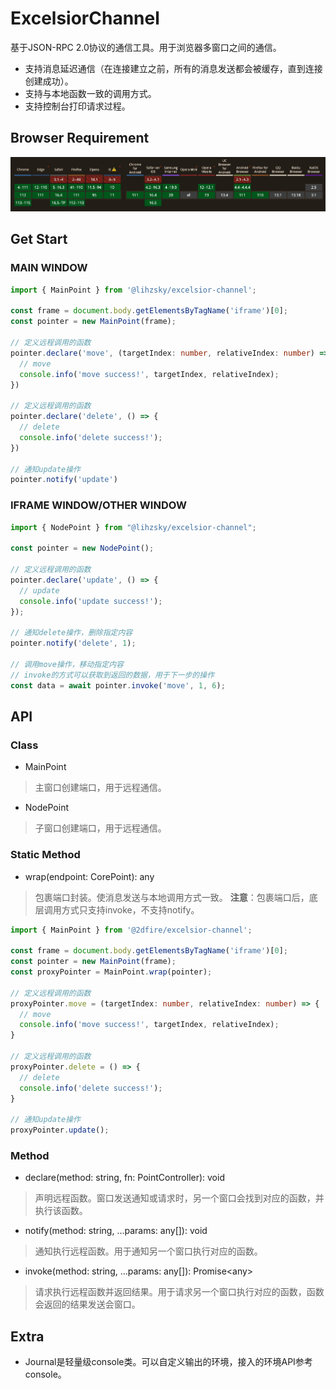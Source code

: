 # ExcelsiorChannel

基于JSON-RPC 2.0协议的通信工具。用于浏览器多窗口之间的通信。

- 支持消息延迟通信（在连接建立之前，所有的消息发送都会被缓存，直到连接创建成功）。
- 支持与本地函数一致的调用方式。
- 支持控制台打印请求过程。

## Browser Requirement

![](./public/20230414203034.jpg)

## Get Start

### MAIN WINDOW

```ts
import { MainPoint } from '@lihzsky/excelsior-channel';

const frame = document.body.getElementsByTagName('iframe')[0];
const pointer = new MainPoint(frame);

// 定义远程调用的函数
pointer.declare('move', (targetIndex: number, relativeIndex: number) => {
  // move
  console.info('move success!', targetIndex, relativeIndex);
})

// 定义远程调用的函数
pointer.declare('delete', () => {
  // delete
  console.info('delete success!');
})

// 通知update操作
pointer.notify('update')
```

### IFRAME WINDOW/OTHER WINDOW

```ts
import { NodePoint } from "@lihzsky/excelsior-channel";

const pointer = new NodePoint();

// 定义远程调用的函数
pointer.declare('update', () => {
  // update
  console.info('update success!');
});

// 通知delete操作，删除指定内容
pointer.notify('delete', 1);

// 调用move操作，移动指定内容
// invoke的方式可以获取到返回的数据，用于下一步的操作
const data = await pointer.invoke('move', 1, 6);
```

## API

### Class

- MainPoint

> 主窗口创建端口，用于远程通信。

- NodePoint

> 子窗口创建端口，用于远程通信。

### Static Method

- wrap(endpoint: CorePoint): any

> 包裹端口封装。使消息发送与本地调用方式一致。
> **注意**：包裹端口后，底层调用方式只支持invoke，不支持notify。

```ts
import { MainPoint } from '@2dfire/excelsior-channel';

const frame = document.body.getElementsByTagName('iframe')[0];
const pointer = new MainPoint(frame);
const proxyPointer = MainPoint.wrap(pointer);

// 定义远程调用的函数
proxyPointer.move = (targetIndex: number, relativeIndex: number) => {
  // move
  console.info('move success!', targetIndex, relativeIndex);
}

// 定义远程调用的函数
proxyPointer.delete = () => {
  // delete
  console.info('delete success!');
}

// 通知update操作
proxyPointer.update();
```

### Method

- declare(method: string, fn: PointController): void

> 声明远程函数。窗口发送通知或请求时，另一个窗口会找到对应的函数，并执行该函数。

- notify(method: string, ...params: any[]): void

> 通知执行远程函数。用于通知另一个窗口执行对应的函数。

- invoke(method: string, ...params: any[]): Promise\<any\>

> 请求执行远程函数并返回结果。用于请求另一个窗口执行对应的函数，函数会返回的结果发送会窗口。

## Extra

- Journal是轻量级console类。可以自定义输出的环境，接入的环境API参考console。
